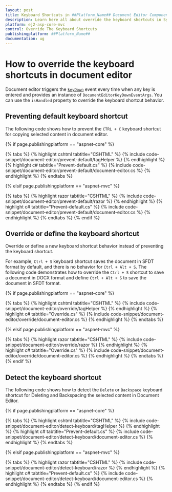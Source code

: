 ```yaml
---
layout: post
title: Keyboard Shortcuts in ##Platform_Name## Document Editor Component | Syncfusion
description: Learn here all about override the keyboard shortcuts in Syncfusion ##Platform_Name## Document Editor component of Syncfusion Essential JS 2 and more.
platform: ej2-asp-core-mvc
control: Override The Keyboard Shortcuts
publishingplatform: ##Platform_Name##
documentation: ug
---
```



# How to override the keyboard shortcuts in document editor

Document editor triggers the [`keyDown`](https://help.syncfusion.com/cr/aspnetcore-js2/Syncfusion.EJ2.DocumentEditor.DocumentEditor.html#Syncfusion_EJ2_DocumentEditor_DocumentEditor_KeyDown) event every time when any key is entered and provides an instance of `DocumentEditorKeyDownEventArgs`. You can use the `isHandled` property to override the keyboard shortcut behavior.

## Preventing default keyboard shortcut

The following code shows how to prevent the `CTRL + C` keyboard shortcut for copying selected content in document editor.

{% if page.publishingplatform == "aspnet-core" %}

{% tabs %}
{% highlight cshtml tabtitle="CSHTML" %}
{% include code-snippet/document-editor/prevent-default/tagHelper %}
{% endhighlight %}
{% highlight c# tabtitle="Prevent-default.cs" %}
{% include code-snippet/document-editor/prevent-default/document-editor.cs %}
{% endhighlight %}
{% endtabs %}

{% elsif page.publishingplatform == "aspnet-mvc" %}

{% tabs %}
{% highlight razor tabtitle="CSHTML" %}
{% include code-snippet/document-editor/prevent-default/razor %}
{% endhighlight %}
{% highlight c# tabtitle="Prevent-default.cs" %}
{% include code-snippet/document-editor/prevent-default/document-editor.cs %}
{% endhighlight %}
{% endtabs %}
{% endif %}



## Override or define the keyboard shortcut

Override or define a new keyboard shortcut behavior instead of preventing the keyboard shortcut.

For example, `Ctrl + S` keyboard shortcut saves the document in SFDT format by default, and there is no behavior for `Ctrl + Alt + S`. The following code demonstrates how to override the `Ctrl + S` shortcut to save a document in DOCX format and define `Ctrl + Alt + S` to save the document in SFDT format.

{% if page.publishingplatform == "aspnet-core" %}

{% tabs %}
{% highlight cshtml tabtitle="CSHTML" %}
{% include code-snippet/document-editor/override/tagHelper %}
{% endhighlight %}
{% highlight c# tabtitle="Override.cs" %}
{% include code-snippet/document-editor/override/document-editor.cs %}
{% endhighlight %}
{% endtabs %}

{% elsif page.publishingplatform == "aspnet-mvc" %}

{% tabs %}
{% highlight razor tabtitle="CSHTML" %}
{% include code-snippet/document-editor/override/razor %}
{% endhighlight %}
{% highlight c# tabtitle="Override.cs" %}
{% include code-snippet/document-editor/override/document-editor.cs %}
{% endhighlight %}
{% endtabs %}
{% endif %}

## Detect the keyboard shortcut

The following code shows how to detect the `Delete` or `Backspace` keyboard shortcut for Deleting and Backspacing the selected content in Document Editor.


{% if page.publishingplatform == "aspnet-core" %}

{% tabs %}
{% highlight cshtml tabtitle="CSHTML" %}
{% include code-snippet/document-editor/detect-keyboard/tagHelper %}
{% endhighlight %}
{% highlight c# tabtitle="Prevent-default.cs" %}
{% include code-snippet/document-editor/detect-keyboard/document-editor.cs %}
{% endhighlight %}
{% endtabs %}

{% elsif page.publishingplatform == "aspnet-mvc" %}

{% tabs %}
{% highlight razor tabtitle="CSHTML" %}
{% include code-snippet/document-editor/detect-keyboard/razor %}
{% endhighlight %}
{% highlight c# tabtitle="Prevent-default.cs" %}
{% include code-snippet/document-editor/detect-keyboard/document-editor.cs %}
{% endhighlight %}
{% endtabs %}
{% endif %}